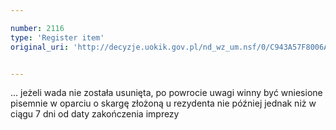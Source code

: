 ```yaml
---

number: 2116
type: 'Register item'
original_uri: 'http://decyzje.uokik.gov.pl/nd_wz_um.nsf/0/C943A57F8006A58DC12577F500460A74?OpenDocument'


---
```


... jeżeli wada nie została usunięta, po powrocie uwagi winny być wniesione pisemnie w oparciu o skargę złożoną u rezydenta nie później jednak niż w ciągu 7 dni od daty zakończenia imprezy
